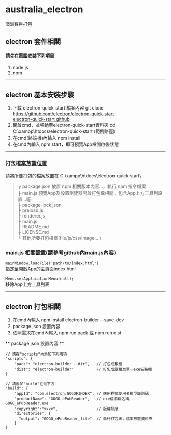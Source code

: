 # australia_electron
澳洲客戶打包

## electron 套件相關

#### 請先在電腦安裝下列項目
1. node.js
2. npm
----
## electron 基本安裝步驟
1. 下載 electron-quick-start 檔案內容
   git clone https://github.com/electron/electron-quick-start     
   [electron-quick-start github](https://en.wikipedia.org/wiki/Markdown)      
2. 開啟cmd，並移動至electron-quick-start資料夾
   cd C:\xampp\htdocs\electron-quick-start (範例路徑)
3. 在cmd(終端機)內輸入 npm install
4. 在cmd內輸入 npm start，即可預覽App檔開啟後狀態
----
### 打包檔案放置位置
請將所要打包的檔案放置在 C:\xampp\htdocs\electron-quick-start\        
>┌ package.json        放置 npm 相關版本內容...，執行 npm 指令檔案     
>├ main.js             預覽App及設置瀏覽器開啟打包檔相關，包含App上方工具列設置...等     
>├ package-lock.json     
>├ preload.js     
>├ renderer.js     
>├ main.js     
>├ README.md     
>├ LICENSE.md     
>└ 其他所要打包檔案(file/js/css/image....)     

### main.js 相關設置(請參考github內main.js內容)          
`mainWindow.loadFile('path/to/index.html')`    
指定至開啟App的主頁面index.html    

`Menu.setApplicationMenu(null);`    
移除App上方工具列表    

----
## electron 打包相關
1. 在cmd內輸入 npm install electron-builder --save-dev
2. package.json 設置內容
3. 依照需求在cmd內輸入 npm run pack 或 npm run dist

** package.json 設置內容 **              

    // 請在"scripts"內添加下列兩項    
    "scripts": {    
        "pack": "electron-builder --dir",   // 打包成散檔    
        "dist": "electron-builder"          // 打包成散檔及單一exe安裝檔    
    }    

    // 請添加"build"在最下方    
    "build": {    
        "appId": "com.electron.GOGOFINDER", // 應用程式使用者模型識別碼       
        "productName": "GOGO_ePubReader",   // exe檔前綴名稱，GOGO_ePubReader.exe
        "copyright":"xxxx",                 // 版權訊息
        "directories": {
          "output": "GOGO_ePubReader_file"  // 執行打包後，檔案放置資料夾
        }
    }


